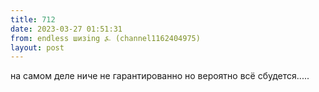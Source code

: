 ```yaml
---
title: 712
date: 2023-03-27 01:51:31
from: endless шизing ⍼ (channel1162404975)
layout: post
---
```


на самом деле ниче не гарантированно но вероятно всё сбудется.....
